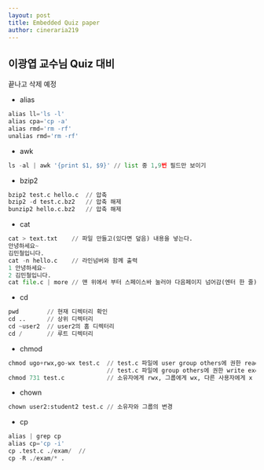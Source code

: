 ```yaml
---
layout: post
title: Embedded Quiz paper
author: cineraria219
---
```


## 이광엽 교수님 Quiz 대비
끝나고 삭제 예정

* alias

```python
alias ll='ls -l'
alias cpa='cp -a'
alias rmd='rm -rf'
unalias rmd='rm -rf'
```

* awk

```python
ls -al | awk '{print $1, $9}' // list 중 1,9번 필드만 보이기
```

* bzip2

```python
bzip2 test.c hello.c  // 압축
bzip2 -d test.c.bz2   // 압축 해제
bunzip2 hello.c.bz2   // 압축 해제
```

* cat

```python
cat > text.txt    // 파일 만들고(있다면 덮음) 내용을 넣는다.
안녕하세요~
김민철입니다.
cat -n hello.c    // 라인넘버와 함께 출력
1 안녕하세요~
2 김민철입니다.
cat file.c | more // 맨 위에서 부터 스페이스바 눌러야 다음페이지 넘어감(엔터 한 줄)
```

* cd

```python
pwd        // 현재 디렉터리 확인
cd ..      // 상위 디렉터리
cd ~user2  // user2의 홈 디렉터리
cd /       // 루트 디렉터리
```

* chmod

```python
chmod ugo+rwx,go-wx test.c  // test.c 파일에 user group others에 권한 read write execute 줌
                            // test.c 파일에 group others에 권한 write execute을 뺏음
chmod 731 test.c            // 소유자에게 rwx, 그룹에게 wx, 다른 사용자에게 x 권한을 줌
```

* chown

```python
chown user2:student2 test.c // 소유자와 그룹의 변경
```

* cp

```python
alias | grep cp
alias cp='cp -i'
cp .test.c ./exam/  //
cp -R ./exam/* .
```
